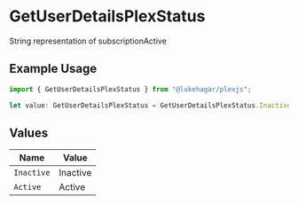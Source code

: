 # GetUserDetailsPlexStatus

String representation of subscriptionActive

## Example Usage

```typescript
import { GetUserDetailsPlexStatus } from "@lukehagar/plexjs";

let value: GetUserDetailsPlexStatus = GetUserDetailsPlexStatus.Inactive;
```

## Values

| Name       | Value      |
| ---------- | ---------- |
| `Inactive` | Inactive   |
| `Active`   | Active     |